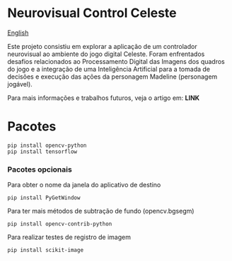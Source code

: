 # Neurovisual Control Celeste

[English](./README-en.md)

Este projeto consistiu em explorar a aplicação de um controlador neurovisual 
ao ambiente do jogo digital Celeste. Foram enfrentados desafios relacionados ao 
Processamento Digital das Imagens dos quadros do jogo e a integração de uma 
Inteligência Artificial para a tomada de decisões e execução das ações da personagem Madeline (personagem jogável).

Para mais informações e trabalhos futuros, veja o artigo em: **LINK**

# Pacotes

```shell
pip install opencv-python
pip install tensorflow
```

### Pacotes opcionais

Para obter o nome da janela do aplicativo de destino
```shell
pip install PyGetWindow
```

Para ter mais métodos de subtração de fundo (opencv.bgsegm) 
```shell
pip install opencv-contrib-python
```

Para realizar testes de registro de imagem 
```shell
pip install scikit-image
```